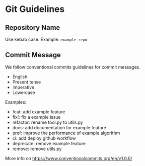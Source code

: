 # Git Guidelines

## Repository Name

Use kebab case. Example: `example-repo`

## Commit Message

We follow conventional commits guidelines for commit messages.

- English
- Present tense
- Imperative
- Lowercase

Examples:

- feat: add example feature
- fix!: fix a example issue
- refactor: rename tool.py to utils.py
- docs: add documentation for example feature
- pref: improve the performance of example algorithm
- ci: add deploy github workflow
- deprecate: remove example feature
- remove: remove utils.py

More info on https://www.conventionalcommits.org/en/v1.0.0/
